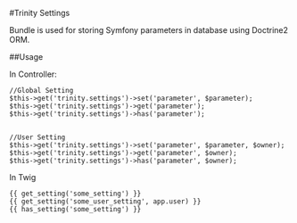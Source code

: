 #Trinity Settings

Bundle is used for storing Symfony parameters in database using Doctrine2 ORM.


##Usage

In Controller:    
   
    //Global Setting
    $this->get('trinity.settings')->set('parameter', $parameter);
    $this->get('trinity.settings')->get('parameter');
    $this->get('trinity.settings')->has('parameter');
    
    
    //User Setting
    $this->get('trinity.settings')->set('parameter', $parameter, $owner);
    $this->get('trinity.settings')->get('parameter', $owner);
    $this->get('trinity.settings')->has('parameter', $owner);
    
In Twig
    
    {{ get_setting('some_setting') }} 
    {{ get_setting('some_user_setting', app.user) }}  
    {{ has_setting('some_setting') }} 
    
    
